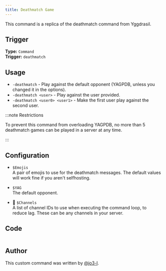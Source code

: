 ```yaml
---
title: Deathmatch Game
---
```


This command is a replica of the deathmatch command from Yggdrasil.

## Trigger

**Type:** `Command`<br />
**Trigger:** `deathmatch`

## Usage

- `-deathmatch` - Play against the default opponent (YAGPDB, unless you changed it in the options).
- `-deathmatch <user>` - Play against the user provided.
- `-deathmatch <user0> <user1>` - Make the first user play against the second user.

:::note Restrictions

To prevent this command from overloading YAGPDB, no more than 5 deathmatch games can be played in a server at any time.

:::

## Configuration

- `$Emojis`<br />
  A pair of emojis to use for the deathmatch messages. The default values will work fine if you aren't selfhosting.

- `$YAG`<br />
  The default opponent.

- 📌 `$Channels`<br />
  A list of channel IDs to use when executing the command loop, to reduce lag. These can be any channels in your server.

## Code

```go file=../../../src/fun/deathmatch.go.tmpl

```

## Author

This custom command was written by [@jo3-l](https://github.com/jo3-l).
